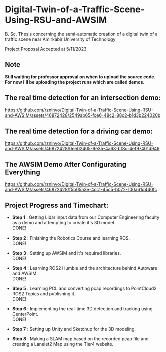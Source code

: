 # Digital-Twin-of-a-Traffic-Scene-Using-RSU-and-AWSIM
B. Sc. Thesis concerning the semi-automatic creation of a digital twin of a traffic scene near Amirkabir University of Technology

Project Proposal Accepted at 5/11/2023

## Note  
**Still waiting for professor approval on when to upload the source code. For now i'll be uploading the project runs which are called demos.**

## The real time detection for an intersection demo:
https://github.com/rzninvo/Digital-Twin-of-a-Traffic-Scene-Using-RSU-and-AWSIM/assets/46872428/2549ab65-fce6-48c2-88c2-b1d3b224020b

## The real time detection for a driving car demo:
https://github.com/rzninvo/Digital-Twin-of-a-Traffic-Scene-Using-RSU-and-AWSIM/assets/46872428/0ee02405-9e35-4a63-bf8c-4ef97401d949



## The AWSIM Demo After Configurating Everything
https://github.com/rzninvo/Digital-Twin-of-a-Traffic-Scene-Using-RSU-and-AWSIM/assets/46872428/f5b05a3e-4cc1-45c5-b072-100a61d440fc

## Project Progress and Timechart:
* **Step 1** : Getting Lidar input data from our Computer Engineering faculty as a demo and attempting to create it's 3D model.   
DONE!

* **Step 2** : Finishing the Robotics Course and learning ROS.   
DONE!

* **Step 3** : Setting up AWSIM and it's required libraries.   
DONE!   

* **Step 4** : Learning ROS2 Humble and the architecture behind Autoware and AWSIM.  
DONE!

* **Step 5**  : Learning PCL and converting pcap recordings to PointCloud2 ROS2 Topics and publishing it.  
DONE!

* **Step 6** : Implementing the real-time 3D detection and tracking using CenterPoint.  
DONE!

* **Step 7** : Setting up Unity and Sketchup for the 3D modeling.

* **Step 8** : Making a SLAM map based on the recorded pcap file and creating a Lanelet2 Map using the Tier4 website.
